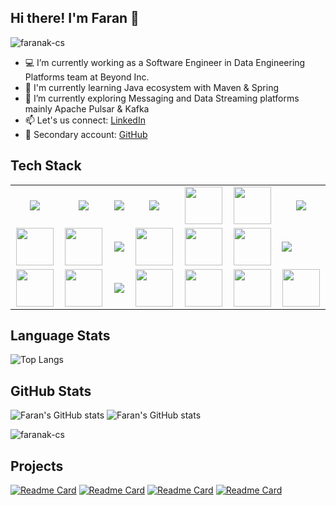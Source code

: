 ## Hi there! I'm Faran 👋
<p align="left"> <img src="https://komarev.com/ghpvc/?username=faranak-cs" alt="faranak-cs" /> </p>

- 💻 I’m currently working as a Software Engineer in Data Engineering Platforms team at Beyond Inc.
- 🔰 I'm currently learning Java ecosystem with Maven & Spring
- 🔎 I’m currently exploring Messaging and Data Streaming platforms mainly Apache Pulsar & Kafka 
- 📫 Let's us connect: [LinkedIn](https://www.linkedin.com/in/faranahmadk)
- 🔖 Secondary account: [GitHub](https://github.com/farankhanatu)
## Tech Stack
<table width="100">
<tr>
    <td align='center' width="190">
        <img src="https://www.vectorlogo.zone/logos/nodejs/nodejs-ar21.svg">
    </td>
   <td align='center' width="190">
        <img src="https://upload.wikimedia.org/wikipedia/commons/6/64/Expressjs.png">
    </td>
     <td align='center' width="190">
        <img src="https://upload.wikimedia.org/wikipedia/commons/4/44/Spring_Framework_Logo_2018.svg">
    </td>
    <td align='center' width="190">
        <img src="https://www.vectorlogo.zone/logos/reactjs/reactjs-ar21.svg">
    </td>
    <td align='center' width="190">
        <img src="https://upload.wikimedia.org/wikipedia/commons/4/4e/Angularjsoldicon.png" width="60">
    </td>
    <td align='center' width="190">
        <img src="https://upload.wikimedia.org/wikipedia/commons/7/7d/Microsoft_.NET_logo.svg" width="60">
    </td>
    <td align='center' width="190">
        <img src="https://hardhat.org/_next/static/media/hardhat-logo.5c5f687b.svg">
    </td>
</tr>
<tr>
    <td align='center' width="190">
        <img src="https://github.com/user-attachments/assets/892454bc-677a-4061-9518-92b271d529f0"  height="60">
    </td>
    <td align='center'>
        <img src="https://upload.wikimedia.org/wikipedia/commons/2/29/Postgresql_elephant.svg" height="60">
    </td>
    <td align='center'>
        <img src="https://download.logo.wine/logo/MySQL/MySQL-Logo.wine.png" >
    </td>
    <td align='center'>
        <img src="https://github.com/faranak-cs/faranak-cs/assets/73027299/3b91e8aa-80c6-4cd7-9696-69411430b183" height="60">
    </td>
    <td align='center'>
        <img src="https://upload.wikimedia.org/wikipedia/commons/9/93/Amazon_Web_Services_Logo.svg" height="60">
    </td>
     <td align='center'>
        <img src="https://upload.wikimedia.org/wikipedia/commons/5/51/Google_Cloud_logo.svg" height="60">
    </td>
    <td align='centre'>
        <img src="https://github.com/user-attachments/assets/4fe7a71c-e19b-46c8-ac49-06d5e202599f">
    </td>
</tr>
<tr>
    <td align='center'>
        <img src="https://upload.wikimedia.org/wikipedia/commons/0/04/Terraform_Logo.svg" height="60">
    </td>
    <td align='center'>
        <img src="https://upload.wikimedia.org/wikipedia/commons/e/e9/Jenkins_logo.svg" height="60">
    </td>
    <td align='center'>
        <img src="https://github.com/faranak-cs/faranak-cs/assets/73027299/6a3f0fa7-2b7d-4bbd-ab32-2c15ad066c00">
    </td>
    <td align='center'>
        <img src="https://upload.wikimedia.org/wikipedia/commons/8/8a/Jira_Logo.svg" height="60">
    </td>
    <td align='center'>
        <img src="https://github.com/faranak-cs/faranak-cs/assets/73027299/420d0861-1b04-4bcb-948c-0905815291be" height="60">
    </td>
    <td align='center'>
        <img src="https://github.com/faranak-cs/faranak-cs/assets/73027299/ffcdf6e4-cdaf-481b-b16c-dbc5025b7d6f" height="60">
    </td>
    <td align='center'>
        <img src="https://upload.wikimedia.org/wikipedia/commons/e/ef/JetBrains_IntelliJ_IDEA_Product_Icon.svg" height="60">
    </td>
</tr>
</table>

## Language Stats
![Top Langs](https://github-readme-stats.vercel.app/api/top-langs/?username=faranak-cs&langs_count=10&layout=compact&hide=C)
## GitHub Stats
![Faran's GitHub stats](https://github-readme-stats.vercel.app/api?username=faranak-cs&hide=stars&show=reviews,prs_merged&show_icons=true&hide_rank=true)
![Faran's GitHub stats](https://github-readme-stats.vercel.app/api?username=farankhanatu&hide=stars&show=reviews,prs_merged&show_icons=true&hide_rank=true)
<p><img src="https://github-readme-streak-stats.herokuapp.com/?user=faranak-cs" alt="faranak-cs" /></p>

## Projects
[![Readme Card](https://github-readme-stats.vercel.app/api/pin/?username=faranak-cs&repo=cbdc)](https://github.com/faranak-cs/cbdc)
[![Readme Card](https://github-readme-stats.vercel.app/api/pin/?username=faranak-cs&repo=rag)](https://github.com/faranak-cs/rag)
[![Readme Card](https://github-readme-stats.vercel.app/api/pin/?username=faranak-cs&repo=Regulatory-lending-ethDublin24)](https://github.com/faranak-cs/Regulatory-lending-ethDublin24)
[![Readme Card](https://github-readme-stats.vercel.app/api/pin/?username=faranak-cs&repo=AI_Hackathon_challange_RAG)](https://github.com/faranak-cs/AI_Hackathon_challange_RAG)
